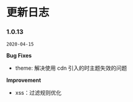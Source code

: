 # 更新日志

### 1.0.13

`2020-04-15`

**Bug Fixes**

- theme: 解决使用 cdn 引入的时主题失效的问题

**Improvement**

- xss：过滤规则优化
